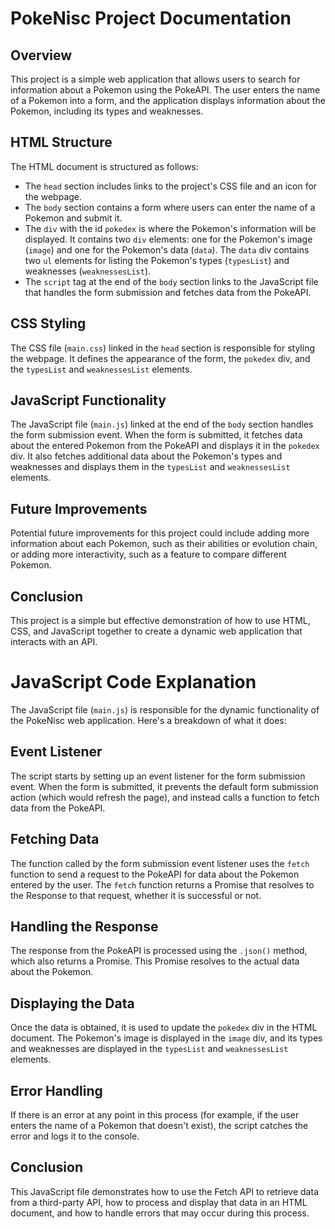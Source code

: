 # PokeNisc Project Documentation

## Overview
This project is a simple web application that allows users to search for information about a Pokemon using the PokeAPI. The user enters the name of a Pokemon into a form, and the application displays information about the Pokemon, including its types and weaknesses.

## HTML Structure

The HTML document is structured as follows:

- The `head` section includes links to the project's CSS file and an icon for the webpage.
- The `body` section contains a form where users can enter the name of a Pokemon and submit it.
- The `div` with the id `pokedex` is where the Pokemon's information will be displayed. It contains two `div` elements: one for the Pokemon's image (`image`) and one for the Pokemon's data (`data`). The `data` div contains two `ul` elements for listing the Pokemon's types (`typesList`) and weaknesses (`weaknessesList`).
- The `script` tag at the end of the `body` section links to the JavaScript file that handles the form submission and fetches data from the PokeAPI.

## CSS Styling

The CSS file (`main.css`) linked in the `head` section is responsible for styling the webpage. It defines the appearance of the form, the `pokedex` div, and the `typesList` and `weaknessesList` elements.

## JavaScript Functionality

The JavaScript file (`main.js`) linked at the end of the `body` section handles the form submission event. When the form is submitted, it fetches data about the entered Pokemon from the PokeAPI and displays it in the `pokedex` div. It also fetches additional data about the Pokemon's types and weaknesses and displays them in the `typesList` and `weaknessesList` elements.

## Future Improvements

Potential future improvements for this project could include adding more information about each Pokemon, such as their abilities or evolution chain, or adding more interactivity, such as a feature to compare different Pokemon.

## Conclusion

This project is a simple but effective demonstration of how to use HTML, CSS, and JavaScript together to create a dynamic web application that interacts with an API.

# JavaScript Code Explanation

The JavaScript file (`main.js`) is responsible for the dynamic functionality of the PokeNisc web application. Here's a breakdown of what it does:

## Event Listener

The script starts by setting up an event listener for the form submission event. When the form is submitted, it prevents the default form submission action (which would refresh the page), and instead calls a function to fetch data from the PokeAPI.

## Fetching Data

The function called by the form submission event listener uses the `fetch` function to send a request to the PokeAPI for data about the Pokemon entered by the user. The `fetch` function returns a Promise that resolves to the Response to that request, whether it is successful or not.

## Handling the Response

The response from the PokeAPI is processed using the `.json()` method, which also returns a Promise. This Promise resolves to the actual data about the Pokemon.

## Displaying the Data

Once the data is obtained, it is used to update the `pokedex` div in the HTML document. The Pokemon's image is displayed in the `image` div, and its types and weaknesses are displayed in the `typesList` and `weaknessesList` elements.

## Error Handling

If there is an error at any point in this process (for example, if the user enters the name of a Pokemon that doesn't exist), the script catches the error and logs it to the console.

## Conclusion

This JavaScript file demonstrates how to use the Fetch API to retrieve data from a third-party API, how to process and display that data in an HTML document, and how to handle errors that may occur during this process.
